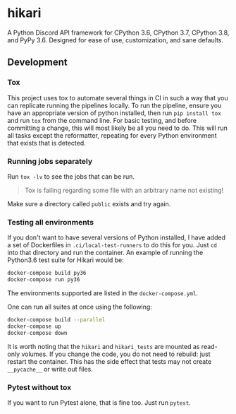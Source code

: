 # hikari

A Python Discord API framework for CPython 3.6, CPython 3.7, CPython 3.8, and PyPy 3.6. Designed for ease of use,
customization, and sane defaults.

## Development

### Tox

This project uses tox to automate several things in CI in such a way that you can replicate running the pipelines locally.
To run the pipeline, ensure you have an appropriate version of python installed, then run `pip install tox` and run
`tox` from the command line. For basic testing, and before committing a change, this will most likely be all you need
to do. This will run all tasks except the reformatter, repeating for every Python environment that exists that is detected.

### Running jobs separately

Run `tox -lv` to see the jobs that can be run.                                               

> Tox is failing regarding some file with an arbitrary name not existing!

Make sure a directory called `public` exists and try again.

### Testing all environments

If you don't want to have several versions of Python installed, I have added a set of Dockerfiles in `.ci/local-test-runners` 
to do this for you. Just `cd` into that directory and run the container. An example of running the Python3.6 test suite
for Hikari would be:

```bash
docker-compose build py36
docker-compose run py36
```

The environments supported are listed in the `docker-compose.yml`.

One can run all suites at once using the following:

```bash
docker-compose build --parallel
docker-compose up
docker-compose down
```

It is worth noting that the `hikari` and `hikari_tests` are mounted as read-only volumes. If you change the
code, you do not need to rebuild: just restart the container. This has the side effect that tests may not
create `__pycache__` or write out files.

### Pytest without tox

If you want to run Pytest alone, that is fine too. Just run `pytest`.

